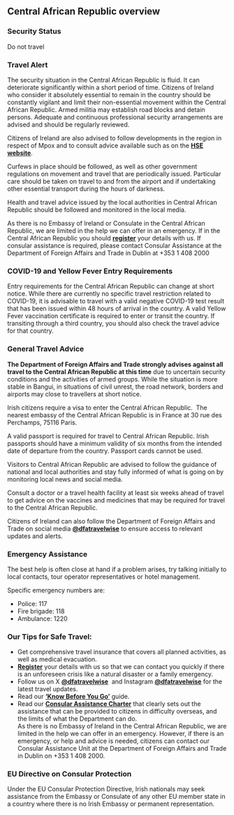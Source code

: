 ## Central African Republic overview

### **Security Status**

Do not travel

### **Travel Alert**

The security situation in the Central African Republic is fluid. It can deteriorate significantly within a short period of time. Citizens of Ireland who consider it absolutely essential to remain in the country should be constantly vigilant and limit their non-essential movement within the Central African Republic. Armed militia may establish road blocks and detain persons. Adequate and continuous professional security arrangements are advised and should be regularly reviewed.

Citizens of Ireland are also advised to follow developments in the region in respect of Mpox and to consult advice available such as on the [**HSE website**](https://www2.hse.ie/conditions/mpox/).

Curfews in place should be followed, as well as other government regulations on movement and travel that are periodically issued. Particular care should be taken on travel to and from the airport and if undertaking other essential transport during the hours of darkness.

Health and travel advice issued by the local authorities in Central African Republic should be followed and monitored in the local media.

As there is no Embassy of Ireland or Consulate in the Central African Republic, we are limited in the help we can offer in an emergency. If in the Central African Republic you should [**register**](/en/dfa/overseas-travel/citizens-registration/) your details with us. If consular assistance is required, please contact Consular Assistance at the Department of Foreign Affairs and Trade in Dublin at +353 1 408 2000

### **COVID-19 and Yellow Fever Entry Requirements**

Entry requirements for the Central African Republic can change at short notice. While there are currently no specific travel restriction related to COVID-19, it is advisable to travel with a valid negative COVID-19 test result that has been issued within 48 hours of arrival in the country. A valid Yellow Fever vaccination certificate is required to enter or transit the country. If transiting through a third country, you should also check the travel advice for that country.

### **General Travel Advice**

**The Department of Foreign Affairs and Trade strongly advises against all travel to the Central African Republic at this time** due to uncertain security conditions and the activities of armed groups. While the situation is more stable in Bangui, in situations of civil unrest, the road network, borders and airports may close to travellers at short notice.

Irish citizens require a visa to enter the Central African Republic.  The nearest embassy of the Central African Republic is in France at 30 rue des Perchamps, 75116 Paris.

A valid passport is required for travel to Central African Republic. Irish passports should have a minimum validity of six months from the intended date of departure from the country. Passport cards cannot be used.

Visitors to Central African Republic are advised to follow the guidance of national and local authorities and stay fully informed of what is going on by monitoring local news and social media.

Consult a doctor or a travel health facility at least six weeks ahead of travel to get advice on the vaccines and medicines that may be required for travel to the Central African Republic.

Citizens of Ireland can also follow the Department of Foreign Affairs and Trade on social media [**@dfatravelwise**](https://twitter.com/DFATravelWise) to ensure access to relevant updates and alerts.

### **Emergency Assistance**

The best help is often close at hand if a problem arises, try talking initially to local contacts, tour operator representatives or hotel management.

Specific emergency numbers are:

* Police: 117
* Fire brigade: 118
* Ambulance: 1220

### **Our Tips for Safe Travel:**

* Get comprehensive travel insurance that covers all planned activities, as well as medical evacuation.
* [**Register**](/en/dfa/overseas-travel/citizens-registration/) your details with us so that we can contact you quickly if there is an unforeseen crisis like a natural disaster or a family emergency.
* Follow us on X [**@dfatravelwise**](https://www.twitter.com/DFATravelWise)  and Instagram [**@dfatravelwise**](https://www.instagram.com/dfatravelwise/) for the latest travel updates.
* Read our [**‘Know Before You Go’**](/en/dfa/overseas-travel/know-before-you-go-/) guide.
* Read our [**Consular Assistance Charter**](https://www.ireland.ie/en/dfa/overseas-travel/assistance-abroad/consular-assistance-charter/) that clearly sets out the assistance that can be provided to citizens in difficulty overseas, and the limits of what the Department can do.  
   As there is no Embassy of Ireland in the Central African Republic, we are limited in the help we can offer in an emergency. However, if there is an emergency, or help and advice is needed, citizens can contact our Consular Assistance Unit at the Department of Foreign Affairs and Trade in Dublin on +353 1 408 2000.

### **EU Directive on Consular Protection**

Under the EU Consular Protection Directive, Irish nationals may seek assistance from the Embassy or Consulate of any other EU member state in a country where there is no Irish Embassy or permanent representation.